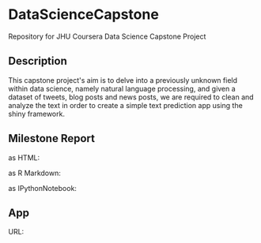 # DataScienceCapstone
Repository for JHU Coursera Data Science Capstone Project  

## Description  
This capstone project's aim is to delve into a previously unknown field within data science, namely natural language processing, and given a dataset of tweets, blog posts and news posts, we are required to clean and analyze the text in order to create a simple text prediction app using the shiny framework.  
  
## Milestone Report  
as HTML:  
  
as R Markdown:  
  
as IPythonNotebook:  
  
## App   
URL:  
  